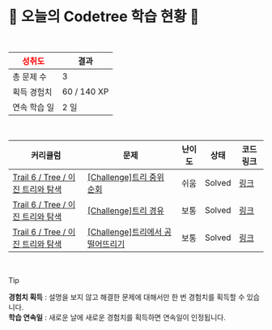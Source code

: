 # 🌲 오늘의 Codetree 학습 현황 🌲

<br />

| <span style="color:red;display:block;text-align:center;"> **성취도**</span> | 결과 |
|---|---|
| 총 문제 수 | 3 |
| 획득 경험치 | 60 / 140 XP |
| 연속 학습 일 | 2 일 |

<br />

|커리큘럼|문제|난이도|상태|코드 링크|
|---|---|---|---|---|
|[Trail 6 / Tree / 이진 트리와 탐색](https://www.codetree.ai/trail-info/intermediate-high/)|[[Challenge]트리 중위 순회](https://www.codetree.ai/trails/complete/curated-cards/challenge-tree-inorder/)|쉬움|Solved|[링크](https://github.com/min20ta/Algorithm/blob/main/250207/%ED%8A%B8%EB%A6%AC%20%EC%A4%91%EC%9C%84%20%EC%88%9C%ED%9A%8C/tree-inorder.java)|
|[Trail 6 / Tree / 이진 트리와 탐색](https://www.codetree.ai/trail-info/intermediate-high/)|[[Challenge]트리 경유](https://www.codetree.ai/trails/complete/curated-cards/challenge-a-way-through-the-tree/)|보통|Solved|[링크](https://github.com/min20ta/Algorithm/blob/main/250207/%ED%8A%B8%EB%A6%AC%20%EA%B2%BD%EC%9C%A0/a-way-through-the-tree.java)|
|[Trail 6 / Tree / 이진 트리와 탐색](https://www.codetree.ai/trail-info/intermediate-high/)|[[Challenge]트리에서 공 떨어뜨리기](https://www.codetree.ai/trails/complete/curated-cards/challenge-drop-a-ball-in-a-tree/)|보통|Solved|[링크](https://github.com/min20ta/Algorithm/blob/main/250207/%ED%8A%B8%EB%A6%AC%EC%97%90%EC%84%9C%20%EA%B3%B5%20%EB%96%A8%EC%96%B4%EB%9C%A8%EB%A6%AC%EA%B8%B0/drop-a-ball-in-a-tree.java)|


<br />

> [!TIP]
> **경험치 획득** : 설명을 보지 않고 해결한 문제에 대해서만 한 번 경험치를 획득할 수 있습니다.  
> **학습 연속일** : 새로운 날에 새로운 경험치를 획득하면 연속일이 인정됩니다.

